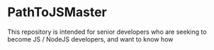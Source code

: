 # PathToJSMaster
This repository is intended for senior developers who are seeking to become JS / NodeJS developers, and want to know how
